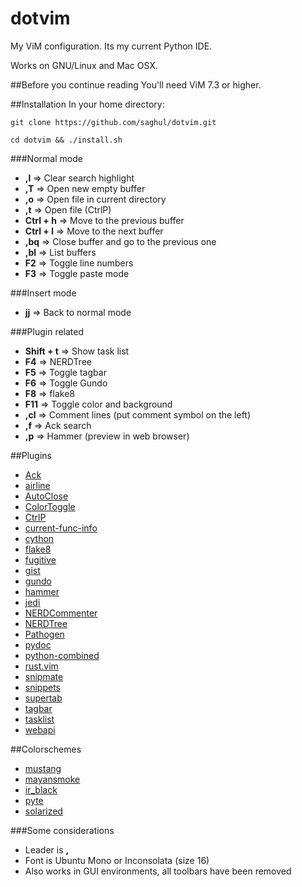 # dotvim

My ViM configuration. Its my current Python IDE.

Works on GNU/Linux and Mac OSX.

##Before you continue reading
You'll need ViM 7.3 or higher.

##Installation
In your home directory:

    git clone https://github.com/saghul/dotvim.git

    cd dotvim && ./install.sh

###Normal mode
* **,l** => Clear search highlight
* **,T** => Open new empty buffer
* **,o** => Open file in current directory
* **,t** => Open file (CtrlP)
* **Ctrl + h** => Move to the previous buffer
* **Ctrl + l** => Move to the next buffer
* **,bq** => Close buffer and go to the previous one
* **,bl** => List buffers
* **F2** => Toggle line numbers
* **F3** => Toggle paste mode

###Insert mode
* **jj** => Back to normal mode

###Plugin related
* **Shift + t** => Show task list
* **F4** => NERDTree
* **F5** => Toggle tagbar
* **F6** => Toggle Gundo
* **F8** => flake8
* **F11** => Toggle color and background
* **,cl** => Comment lines (put comment symbol on the left)
* **,f** => Ack search
* **,p** => Hammer (preview in web browser)

##Plugins
* [Ack](https://github.com/mileszs/ack.vim)
* [airline](https://github.com/bling/vim-airline.git)
* [AutoClose](https://github.com/vim-scripts/AutoClose)
* [ColorToggle](https://github.com/saghul/vim-colortoggle)
* [CtrlP](https://github.com/kien/ctrlp.vim.git)
* [current-func-info](https://github.com/tyru/current-func-info.vim)
* [cython](https://github.com/tshirtman/vim-cython)
* [flake8](https://github.com/nvie/vim-flake8)
* [fugitive](https://github.com/tpope/vim-fugitive)
* [gist](https://github.com/mattn/gist-vim)
* [gundo](https://github.com/sjl/gundo.vim)
* [hammer](https://github.com/matthias-guenther/hammer.vim)
* [jedi](https://github.com/davidhalter/jedi-vim.git)
* [NERDCommenter](https://github.com/scrooloose/nerdcommenter)
* [NERDTree](http://www.vim.org/scripts/script.php?script_id=1658)
* [Pathogen](https://github.com/tpope/vim-pathogen)
* [pydoc](https://github.com/fs111/pydoc.vim)
* [python-combined](https://github.com/mitsuhiko/vim-python-combined.git)
* [rust.vim](https://github.com/wting/rust.vim.git)
* [snipmate](https://github.com/garbas/vim-snipmate.git)
* [snippets](https://github.com/honza/vim-snippets.git)
* [supertab](https://github.com/ervandew/supertab.git)
* [tagbar](https://github.com/majutsushi/tagbar)
* [tasklist](http://www.vim.org/scripts/script.php?script_id=2607)
* [webapi](https://github.com/mattn/webapi-vim)

##Colorschemes
* [mustang](http://hcalves.deviantart.com/art/Mustang-Vim-Colorscheme-98974484)
* [mayansmoke](http://www.vim.org/scripts/script.php?script_id=3065)
* [ir_black](http://blog.toddwerth.com/entries/show/8)
* [pyte](http://www.vim.org/scripts/script.php?script_id=1492)
* [solarized](https://github.com/altercation/vim-colors-solarized)

###Some considerations
* Leader is **,**
* Font is Ubuntu Mono or Inconsolata (size 16)
* Also works in GUI environments, all toolbars have been removed

